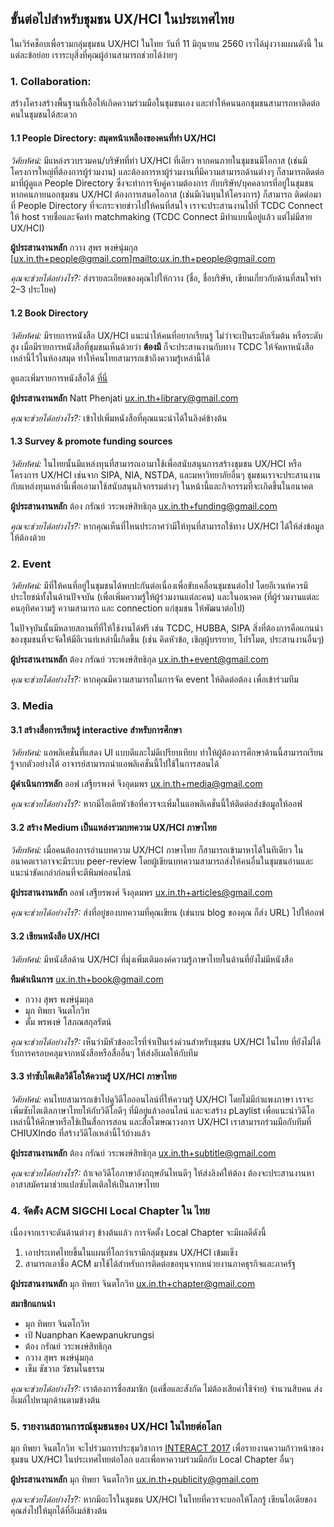 ## ขั้นต่อไปสำหรับชุมชน UX/HCI ในประเทศไทย

ในเวิร์คช็อบเพื่อรวมกลุ่มชุมชน UX/HCI ในไทย
วันที่ 11 มิถุนายน 2560 เราได้มุ่งวางแผนดังนี้
ในแต่ละข้อย่อย เราระบุสิ่งที่คุณผู้อ่านสามารถช่วยได้ง่ายๆ

### 1. Collaboration: 
สร้างโครงสร้างพื้นฐานที่เอื้อให้เกิดความร่วมมือในชุมชนเอง และทำให้คนนอกชุมชนสามารถหาติดต่อคนในชุมชนได้สะดวก


#### 1.1 People Directory: สมุดหน้าเหลืองของคนที่ทำ UX/HCI

*วิศัยทัศน์:* มีแหล่งรวบรวมคน/บริษัทที่ทำ UX/HCI ที่เดียว หากคนภายในชุมชนมีโอกาส (เช่นมีโครงการใหญ่ที่ต้องการผู้ร่วมงาน) และต้องการหาผู้ร่วมงานที่มีความสามารถด้านต่างๆ ก็สามารถติดต่อมาที่ผู้ดูแล People Directory ซึ่งจะทำการจับคู่ความต้องการ กับบริษัท/บุคคลากรที่อยู่ในชุมชน  หากคนภายนอกชุมชน UX/HCI ต้องการเสนอโอกาส (เช่นมีเงินทุนให้โครงการ) ก็สามารถ ติดต่อมาที่ People Directory ที่จะกระจายข่าวไปให้คนที่สนใจ เราจะประสานงานไปที่ TCDC Connect ให้ host รายชื่อและจัดทำ matchmaking (TCDC Connect มีทำแบบนี้อยู่แล้ว แต่ไม่มีสาย UX/HCI)

**ผู้ประสานงานหลัก** กวาง สุพร พงษ์นุ่มกุล [<ux.in.th+people@gmail.com>]<mailto:ux.in.th+people@gmail.com>

*คุณจะช่วยได้อย่างไร?:* ส่งรายละเอียดของคุณไปให้กวาง (ชื่อ, ชื่อบริษัท, เขียนเกี่ยวกับด้านที่สนใจทำ 2–3 ประโยค)

#### 1.2 Book Directory

*วิศัยทัศน์:* มีรายการหนังสือ UX/HCI แนะนำให้คนที่อยากเรียนรู้ ไม่ว่าจะเป็นระดับเริ่มต้น หรือระดับสูง เมื่อมีรายการหนังสือที่ชุมชนเห็นด้วยว่า **ต้องมี** ก็จะประสานงานกับทาง TCDC ให้จัดหาหนังสือเหล่านี้ไว้ในห้องสมุด ทำให้คนไทยสามารถเข้าถึงความรู้เหล่านี้ได้

ดูและเพิ่มรายการหนังสือได้ [ที่นี่](https://docs.google.com/spreadsheets/d/1Odz-WXQNbJxC3ZgBv2sCDJ39YkbPdxA1d9yQp1rnnU0/edit)

**ผู้ประสานงานหลัก**  Natt Phenjati <ux.in.th+library@gmail.com>

*คุณจะช่วยได้อย่างไร?:* เข้าไปเพิ่มหนังสือที่คุณแนะนำได้ในลิงค์ข้างต้น

#### 1.3 Survey & promote funding sources

*วิศัยทัศน์:* ในไทยนั้นมีแหล่งทุนที่สามารถเอามาใช้เพื่อสนับสนุนการสร้างชุมชน UX/HCI หรือโครงการ UX/HCI เช่นจาก SIPA, NIA, NSTDA, และมหาวิทยาลัยอื่นๆ ชุมชนเราจะประสานงานกับแหล่งทุนเหล่านี้เพื่อเอามาใช้สนับสนุนกิจกรรมต่างๆ ในหน้านี้และกิจกรรมที่จะเกิดขึ้นในอนาคต

**ผู้ประสานงานหลัก** ต้อง กรัณย์ วระพงษ์สิทธิกุล <ux.in.th+funding@gmail.com>

*คุณจะช่วยได้อย่างไร?:* หากคุณเห็นที่ไหนประกาศว่ามีให้ทุนที่สามารถใช้ทาง UX/HCI ได้ให้ส่งข้อมูลให้ต้องด้วย

### 2. Event

*วิศัยทัศน์:* มีที่ให้คนที่อยู่ในชุมชนได้พบปะกันต่อเนื่องเพื่อขับเคลื่อนชุมชนต่อไป โดยอีเวนท์ควรมีประโยชน์ทั้งในด้านปัจจบัน (เพื่อเพิ่มความรู้ให้ผู้ร่วมงานแต่ละคน) และในอนาคต (ที่ผู้ร่วมงานแต่ละคนอุทิศความรู้ ความสามารถ และ connection แก่ชุมชน ให้พัฒนาต่อไป)

ในปัจจุบันนั้นมีหลายสถานที่ที่ให้ใช้งานได้ฟรี เช่น TCDC, HUBBA, SIPA สิ่งที่ต้องการคือแกนนำของชุมชนที่จะจัดให้มีอีเวนท์เหล่านี้เกิดขึ้น (เช่น คิดหัวข้อ, เชิญผู้บรรยาย, โปรโมต, ประสานงานอื่นๆ)

**ผู้ประสานงานหลัก** ต้อง กรัณย์ วระพงษ์สิทธิกุล <ux.in.th+event@gmail.com>

*คุณจะช่วยได้อย่างไร?:* หากคุณมีความสามารถในการจัด event ให้ติดต่อต้อง เพื่อเข้าร่วมทีม

### 3. Media

#### 3.1 สร้างสื่อการเรียนรู้ interactive สำหรับการศึกษา

*วิศัยทัศน์:* แอพลิเคชั่นที่แสดง UI แบบดีและไม่ดีเปรียบเทียบ ทำให้ผู้ต้องการศึกษาด้านนี้สามารถเรียนรู้จากตัวอย่างได้ อาจารย์สามารถนำแอพลิเคชั่นนี้ไปใช้ในการสอนได้

**ผู้ดำเนินการหลัก** ออฟ เสฐียรพงศ์ จึงอุดมพร <ux.in.th+media@gmail.com>

*คุณจะช่วยได้อย่างไร?:* หากมีไอเดียหัวข้อที่ควรจะเพิ่มในแอพลิเคชั่นนี้ให้ติดต่อส่งข้อมูลให้ออฟ


#### 3.2 สร้าง Medium เป็นแหล่งรวมบทความ UX/HCI ภาษาไทย

*วิศัยทัศน์:* เมื่อคนต้องการอ่านบทความ UX/HCI ภาษาไทย ก็สามารถเข้ามาหาได้ในทีเดียว ในอนาคตเราอาจจะมีระบบ peer-review โดยผู้เขียนบทความสามารถส่งให้คนอื่นในชุมชนอ่านและแนะนำขัดเกล่าก่อนที่จะตีพิมพ์ออนไลน์

**ผู้ประสานงานหลัก** ออฟ เสฐียรพงศ์ จึงอุดมพร <ux.in.th+articles@gmail.com>

*คุณจะช่วยได้อย่างไร?:* ส่งที่อยู่ของบทความที่คุณเขียน (เช่นบน blog ของคุณ ก็ส่ง URL) ไปให้ออฟ


#### 3.2 เขียนหนังสือ UX/HCI

*วิศัยทัศน์:* มีหนังสือด้าน UX/HCI ที่มุ่งเพิ่มเติมองค์ความรู้ภาษาไทยในด้านที่ยังไม่มีหนังสือ

**ทีมดำเนินการ**  <ux.in.th+book@gmail.com>
* กวาง สุพร พงษ์นุ่มกุล
* มุก ทิพยา จินตโกวิท
* ตั้ม พรพงษ์ โสภณสกุลรัตน์

*คุณจะช่วยได้อย่างไร?:* เห็นว่ามีหัวข้ออะไรที่จำเป็นเร่งด่วนสำหรับชุมชน UX/HCI ในไทย ที่ยังไม่ได้รับการครอบคลุมจากหนังสือหรือสื่ออื่นๆ ให้ส่งอีเมลให้กับทีม

#### 3.3 ทำซับไตเติลวิดีโอให้ความรู้ UX/HCI ภาษาไทย

*วิศัยทัศน์:* คนไทยสามารถเข้าไปดูวิดีโอออนไลน์ที่ให้ความรู้ UX/HCI โดยไม่มีกำแพงภาษา เราจะเพิ่มซับไตเติลภาษาไทยให้กับวิดีโอดีๆ ที่มีอยู่แล้วออนไลน์ และจะสร้าง pLaylist เพื่อแนะนำวิดีโอเหล่านี้ให้ศึกษาหรือใช้เป็นสื่อการสอน และสื่อโฆษณาวงการ UX/HCI  เราสามารถร่วมมือกับทีมที่ CHIUXIndo ที่สร้างวิดีโอเหล่านี้ไว้บ้างแล้ว

**ผู้ประสานงานหลัก** ต้อง กรัณย์ วระพงษ์สิทธิกุล <ux.in.th+subtitle@gmail.com>

*คุณจะช่วยได้อย่างไร?:* ถ้าเจอวิดีโอภาษาอังกฤษอันไหนดีๆ ให้ส่งลิงค์ให้ต้อง ต้องจะประสานงานหาอาสาสมัครมาช่วยแปลซับไตเติลให้เป็นภาษาไทย

### 4. จัดต้ัง ACM SIGCHI Local Chapter ใน ไทย

เนื่องจากเราจะดันด้านต่างๆ ข้างต้นแล้ว การจัดตั้ง Local Chapter จะมีผลดีดังนี้

1. เอาประเทศไทยขึ้นในแผนที่โลกว่าเรามีกลุ่มชุมชน UX/HCI เข้มแข็ง
2. สามารถเอาชื่อ ACM มาใช้ได้สำหรับการติดต่อขอทุนจากหน่วยงานภาคธุรกิจและภาครัฐ

**ผู้ประสานงานหลัก** มุก ทิพยา จินตโกวิท <ux.in.th+chapter@gmail.com>

**สมาชิกแกนนำ** 

* มุก ทิพยา จินตโกวิท
* เป้ Nuanphan Kaewpanukrungsi
* ต้อง กรัณย์ วระพงษ์สิทธิกุล
* กวาง สุพร พงษ์นุ่มกุล
* เข็ม ชัชวาล วัชรมโนธรรม

*คุณจะช่วยได้อย่างไร?:* เราต้องการชื่อสมาชิก (แค่ชื่อและสังกัด ไม่ต้องเสียค่าใช้จ่าย) จำนวนสิบคน ส่งอีเมล์ไปหามุกด้านตามข้างต้น

### 5. รายงานสถานการณ์ชุมชนของ UX/HCI ในไทยต่อโลก

มุก ทิพยา จินตโกวิท จะไปร่วมการประชุมวิชาการ [INTERACT 2017](https://www.interact2017.org/) เพื่อรายงานความก้าวหน้าของชุมชน UX/HCI ในประเทศไทยต่อโลก และเพื่อหาความร่วมมือกับ Local Chapter อื่นๆ

**ผู้ประสานงานหลัก** มุก ทิพยา จินตโกวิท <ux.in.th+publicity@gmail.com>

*คุณจะช่วยได้อย่างไร?:* หากมีอะไรในชุมชน UX/HCI ในไทยที่ควรจะบอกให้โลกรู้ เขียนไอเดียของคุณส่งไปให้มุกได้ที่อีเมล์ข้างต้น
